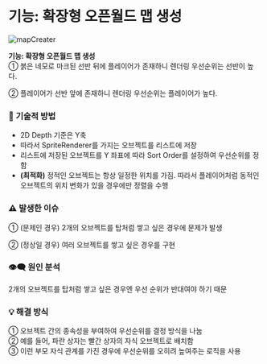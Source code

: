 # 기능: 확장형 오픈월드 맵 생성

![mapCreater](https://github.com/gus6615/My_Portfolio/assets/57510872/3b5cdf4b-31e0-487e-94d7-794ce713a952)

**기능: 확장형 오픈월드 맵 생성**
<br>
① 붉은 네모로 마크된 선반 뒤에 플레이어가 존재하니 렌더링 우선순위는 선반이 높다.<br>

② 플레이어가 선반 앞에 존재하니 렌더링 우선순위는 플레이어가 높다.<br>

### 📝 기술적 방법

- 2D Depth 기준은 Y축
- 따라서 SpriteRenderer를 가지는 오브젝트를 리스트에 저장<br>
- 리스트에 저장된 오브젝트를 Y 좌표에 따라 Sort Order를 설정하여 우선순위를 정함<br>
- **(최적화)** 정적인 오브젝트는 항상 일정한 위치를 가짐. 따라서 플레이어처럼 동적인 오브젝트의 위치 변화가 있을 경우에만 정렬을 수행<br>

### ⚠️ 발생한 이슈

① (문제인 경우) 2개의 오브젝트를 탑처럼 쌓고 싶은 경우에 문제가 발생<br>

② (정상일 경우) 여러 오브젝트를 쌓고 싶은 경우를 구현<br>

### 👁️‍🗨️ 원인 분석

2개의 오브젝트를 탑처럼 쌓고 싶은 경우엔 우선 순위가 반대여야 하기 때문

### 💡 해결 방식

① 오브젝트 간의 종속성을 부여하여 우선순위를 결정 방식을 나눔 <br>
② 예를 들어, 파란 상자는 빨간 상자의 자식 오브젝트로 배치함 <br>
③ 이런 부모 자식 관계를 가진 경우에 우선순위를 오히려 높여주는 로직을 사용 <br>
